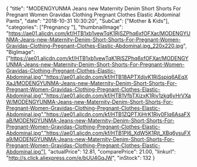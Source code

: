 {
	"title": "MODENGYUNMA Jeans new Maternity Denim Short Shorts For Pregnant Women Gravidas Clothing Pregnant Clothes Elastic Abdominal Pants",
	"date": "2018-10-31 10:30:20",
	"SubCat": ["Mother & Kids"],
	"categories": ["Pregnancy "],
	"thumbnailImage": "https://ae01.alicdn.com/kf/HTB1xb1vewTqK1RjSZPhq6xfOFXar/MODENGYUNMA-Jeans-new-Maternity-Denim-Short-Shorts-For-Pregnant-Women-Gravidas-Clothing-Pregnant-Clothes-Elastic-Abdominal.jpg_220x220.jpg",
	"BigImage": ["https://ae01.alicdn.com/kf/HTB1xb1vewTqK1RjSZPhq6xfOFXar/MODENGYUNMA-Jeans-new-Maternity-Denim-Short-Shorts-For-Pregnant-Women-Gravidas-Clothing-Pregnant-Clothes-Elastic-Abdominal.jpg","https://ae01.alicdn.com/kf/HTB18APTXdjvK1RjSspiq6AEqXXaJ/MODENGYUNMA-Jeans-new-Maternity-Denim-Short-Shorts-For-Pregnant-Women-Gravidas-Clothing-Pregnant-Clothes-Elastic-Abdominal.jpg","https://ae01.alicdn.com/kf/HTB1VfbTXizxK1Rjy1zkq6yHrVXaW/MODENGYUNMA-Jeans-new-Maternity-Denim-Short-Shorts-For-Pregnant-Women-Gravidas-Clothing-Pregnant-Clothes-Elastic-Abdominal.jpg","https://ae01.alicdn.com/kf/HTB1ZQPTXiHrK1Rjy0Flq6AsaFXaB/MODENGYUNMA-Jeans-new-Maternity-Denim-Short-Shorts-For-Pregnant-Women-Gravidas-Clothing-Pregnant-Clothes-Elastic-Abdominal.jpg","https://ae01.alicdn.com/kf/HTB1Pl6_XdW5K1Rjt_XBq6ysuFXa9/MODENGYUNMA-Jeans-new-Maternity-Denim-Short-Shorts-For-Pregnant-Women-Gravidas-Clothing-Pregnant-Clothes-Elastic-Abdominal.jpg"],
	"actualPrice": 12.81,
	"comparePrice": 21.00,
	"linkurl": "http://s.click.aliexpress.com/e/bUU4GqJW",
	"inStock": 132
}
